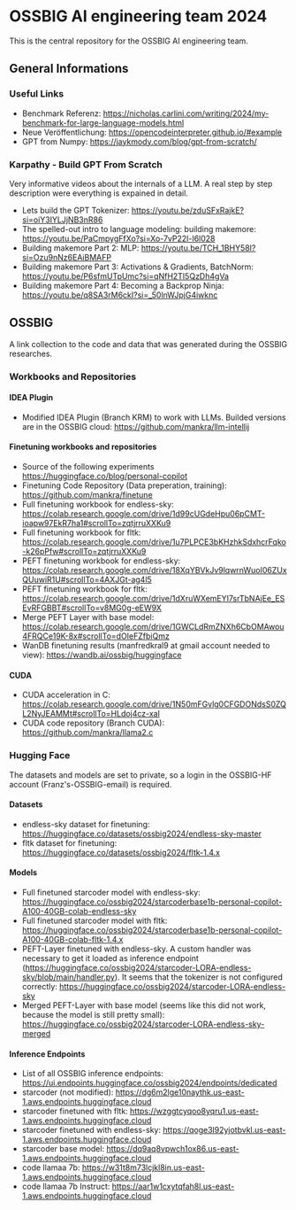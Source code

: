 # OSSBIG AI engineering team 2024

This is the central repository for the OSSBIG AI engineering team.

## General Informations

### Useful Links

- Benchmark Referenz: https://nicholas.carlini.com/writing/2024/my-benchmark-for-large-language-models.html
- Neue Veröffentlichung: https://opencodeinterpreter.github.io/#example
- GPT from Numpy: https://jaykmody.com/blog/gpt-from-scratch/

### Karpathy - Build GPT From Scratch

Very informative videos about the internals of a LLM. A real step by step description were everything is expained in detail.

- Lets build the GPT Tokenizer: https://youtu.be/zduSFxRajkE?si=oiY3IYLJjNB3nR86
- The spelled-out intro to language modeling: building makemore: https://youtu.be/PaCmpygFfXo?si=Xo-7vP22l-I6l028
- Building makemore Part 2: MLP: https://youtu.be/TCH_1BHY58I?si=Ozu9nNz6EAiBMAFP
- Building makemore Part 3: Activations & Gradients, BatchNorm: https://youtu.be/P6sfmUTpUmc?si=qNfH2TI5QzDh4gVa
- Building makemore Part 4: Becoming a Backprop Ninja: https://youtu.be/q8SA3rM6ckI?si=_50lnWJpjG4iwknc

## OSSBIG

A link collection to the code and data that was generated during the OSSBIG researches.

### Workbooks and Repositories

#### IDEA Plugin

- Modified IDEA Plugin (Branch KRM) to work with LLMs. Builded versions are in the OSSBIG cloud: https://github.com/mankra/llm-intellij

#### Finetuning workbooks and repositories

- Source of the following experiments https://huggingface.co/blog/personal-copilot
- Finetuning Code Repository (Data preperation, training): https://github.com/mankra/finetune
- Full finetuning workbook for endless-sky: https://colab.research.google.com/drive/1d99cUGdeHpu06pCMT-ioapw97EkR7ha1#scrollTo=zqtjrruXXKu9
- Full finetuning workbook for fltk: https://colab.research.google.com/drive/1u7PLPCE3bKHzhkSdxhcrFqko-k26pPfw#scrollTo=zqtjrruXXKu9
- PEFT finetuning workbook for endless-sky: https://colab.research.google.com/drive/18XqYBVkJv9lqwrnWuoI06ZUxQUuwiR1U#scrollTo=4AXJGt-ag4l5
- PEFT finetuning workbook for fltk: https://colab.research.google.com/drive/1dXruWXemEYI7srTbNAjEe_ESEvRFGBBT#scrollTo=v8MG0g-eEW9X
- Merge PEFT Layer with base model: https://colab.research.google.com/drive/1GWCLdRmZNXh6CbOMAwou4FRQCe19K-8x#scrollTo=dOIeFZfbiQmz
- WanDB finetuning results (manfredkral9 at gmail account needed to view): https://wandb.ai/ossbig/huggingface

#### CUDA

- CUDA acceleration in C: https://colab.research.google.com/drive/1N50mFGvlg0CFGDONdsS0ZQL2NyJEAMMt#scrollTo=HLdoj4cz-xal
- CUDA code repository (Branch CUDA): https://github.com/mankra/llama2.c

### Hugging Face

The datasets and models are set to private, so a login in the OSSBIG-HF account (Franz's-OSSBIG-email) is required.

#### Datasets

- endless-sky dataset for finetuning: https://huggingface.co/datasets/ossbig2024/endless-sky-master
- fltk dataset for finetuning: https://huggingface.co/datasets/ossbig2024/fltk-1.4.x

#### Models

- Full finetuned starcoder model with endless-sky: https://huggingface.co/ossbig2024/starcoderbase1b-personal-copilot-A100-40GB-colab-endless-sky
- Full finetuned starcoder model with fltk: https://huggingface.co/ossbig2024/starcoderbase1b-personal-copilot-A100-40GB-colab-fltk-1.4.x
- PEFT-Layer finetuned with endless-sky. A custom handler was necessary to get it loaded as inference endpoint (https://huggingface.co/ossbig2024/starcoder-LORA-endless-sky/blob/main/handler.py). It seems that the tokenizer is not configured correctly: https://huggingface.co/ossbig2024/starcoder-LORA-endless-sky
- Merged PEFT-Layer with base model (seems like this did not work, because the model is still pretty small): https://huggingface.co/ossbig2024/starcoder-LORA-endless-sky-merged

#### Inference Endpoints

- List of all OSSBIG inference endpoints: https://ui.endpoints.huggingface.co/ossbig2024/endpoints/dedicated
- starcoder (not modified): https://dg6m2lge10naythk.us-east-1.aws.endpoints.huggingface.cloud
- starcoder finetuned with fltk: https://wzggtcyqoo8yqru1.us-east-1.aws.endpoints.huggingface.cloud
- starcoder finetuned with endless-sky: https://qoge3l92yjotbvkl.us-east-1.aws.endpoints.huggingface.cloud
- starcoder base model: https://dq9aq8vpwch1ox86.us-east-1.aws.endpoints.huggingface.cloud
- code llamaa 7b: https://w31t8m73lcjkl8in.us-east-1.aws.endpoints.huggingface.cloud
- code llamaa 7b Instruct: https://aar1w1cxytqfah8l.us-east-1.aws.endpoints.huggingface.cloud


